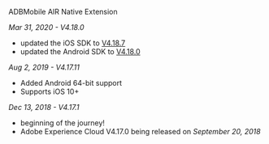 ADBMobile AIR Native Extension

*Mar 31, 2020 - V4.18.0*
* updated the iOS SDK to [V4.18.7](https://github.com/Adobe-Marketing-Cloud/mobile-services/releases/tag/v4.18.7-iOS)
* updated the Android SDK to [V4.18.0](https://github.com/Adobe-Marketing-Cloud/mobile-services/releases/tag/v4.18.0-Android)

*Aug 2, 2019 - V4.17.11*
* Added Android 64-bit support
* Supports iOS 10+

*Dec 13, 2018 - V4.17.1*
* beginning of the journey!
* Adobe Experience Cloud V4.17.0 being released on *September 20, 2018*
